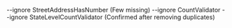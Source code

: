 --ignore StreetAddressHasNumber (Few missing)
--ignore CountValidator --ignore StateLevelCountValidator (Confirmed after removing duplicates)
